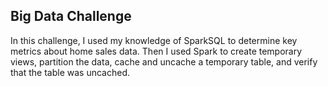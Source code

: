 ## Big Data Challenge

In this challenge, I used my knowledge of SparkSQL to determine key metrics about home sales data. Then I used Spark to create temporary views, 
partition the data, cache and uncache a temporary table, 
and verify that the table was uncached.
